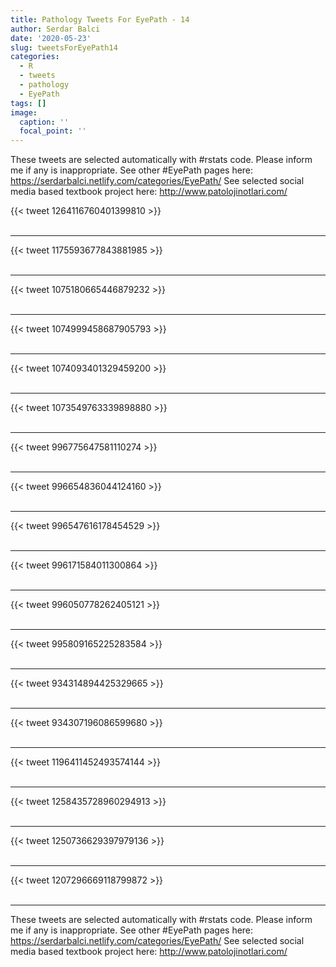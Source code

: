 ```yaml
---
title: Pathology Tweets For EyePath - 14
author: Serdar Balci
date: '2020-05-23'
slug: tweetsForEyePath14
categories:
  - R
  - tweets
  - pathology
  - EyePath
tags: []
image:
  caption: ''
  focal_point: ''
---
```



These tweets are selected automatically with #rstats code. Please inform me if any is inappropriate.
See other #EyePath pages here: https://serdarbalci.netlify.com/categories/EyePath/ 
See selected social media based textbook project here: http://www.patolojinotlari.com/

{{< tweet 1264116760401399810 >}}
<br>
<br>
<hr>
{{< tweet 1175593677843881985 >}}
<br>
<br>
<hr>
{{< tweet 1075180665446879232 >}}
<br>
<br>
<hr>
{{< tweet 1074999458687905793 >}}
<br>
<br>
<hr>
{{< tweet 1074093401329459200 >}}
<br>
<br>
<hr>
{{< tweet 1073549763339898880 >}}
<br>
<br>
<hr>
{{< tweet 996775647581110274 >}}
<br>
<br>
<hr>
{{< tweet 996654836044124160 >}}
<br>
<br>
<hr>
{{< tweet 996547616178454529 >}}
<br>
<br>
<hr>
{{< tweet 996171584011300864 >}}
<br>
<br>
<hr>
{{< tweet 996050778262405121 >}}
<br>
<br>
<hr>
{{< tweet 995809165225283584 >}}
<br>
<br>
<hr>
{{< tweet 934314894425329665 >}}
<br>
<br>
<hr>
{{< tweet 934307196086599680 >}}
<br>
<br>
<hr>
{{< tweet 1196411452493574144 >}}
<br>
<br>
<hr>
{{< tweet 1258435728960294913 >}}
<br>
<br>
<hr>
{{< tweet 1250736629397979136 >}}
<br>
<br>
<hr>
{{< tweet 1207296669118799872 >}}
<br>
<br>
<hr>


These tweets are selected automatically with #rstats code. Please inform me if any is inappropriate.
See other #EyePath pages here: https://serdarbalci.netlify.com/categories/EyePath/ 
See selected social media based textbook project here: http://www.patolojinotlari.com/
